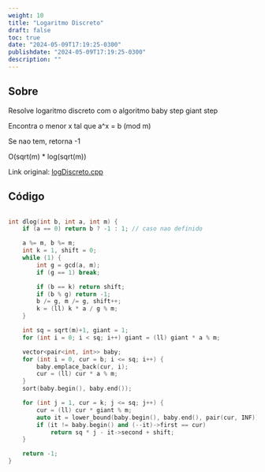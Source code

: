 ```yaml
---
weight: 10
title: "Logaritmo Discreto"
draft: false
toc: true
date: "2024-05-09T17:19:25-0300"
publishdate: "2024-05-09T17:19:25-0300"
description: ""
---
```


## Sobre
 Resolve logaritmo discreto com o algoritmo baby step giant step

 Encontra o menor x tal que a^x = b (mod m)

 Se nao tem, retorna -1



 O(sqrt(m) * log(sqrt(m))

Link original: [logDiscreto.cpp](https://github.com/brunomaletta/Biblioteca/tree/master/Codigo/Matematica/logDiscreto.cpp)

## Código
```cpp

int dlog(int b, int a, int m) {
	if (a == 0) return b ? -1 : 1; // caso nao definido

	a %= m, b %= m;
	int k = 1, shift = 0;
	while (1) {
		int g = gcd(a, m);
		if (g == 1) break;

		if (b == k) return shift;
		if (b % g) return -1;
		b /= g, m /= g, shift++;
		k = (ll) k * a / g % m;
	}

	int sq = sqrt(m)+1, giant = 1;
	for (int i = 0; i < sq; i++) giant = (ll) giant * a % m;

	vector<pair<int, int>> baby;
	for (int i = 0, cur = b; i <= sq; i++) {
		baby.emplace_back(cur, i);
		cur = (ll) cur * a % m;
	}
	sort(baby.begin(), baby.end());

	for (int j = 1, cur = k; j <= sq; j++) {
		cur = (ll) cur * giant % m;
		auto it = lower_bound(baby.begin(), baby.end(), pair(cur, INF));
		if (it != baby.begin() and (--it)->first == cur)
			return sq * j - it->second + shift;
	}

	return -1;
}
```
